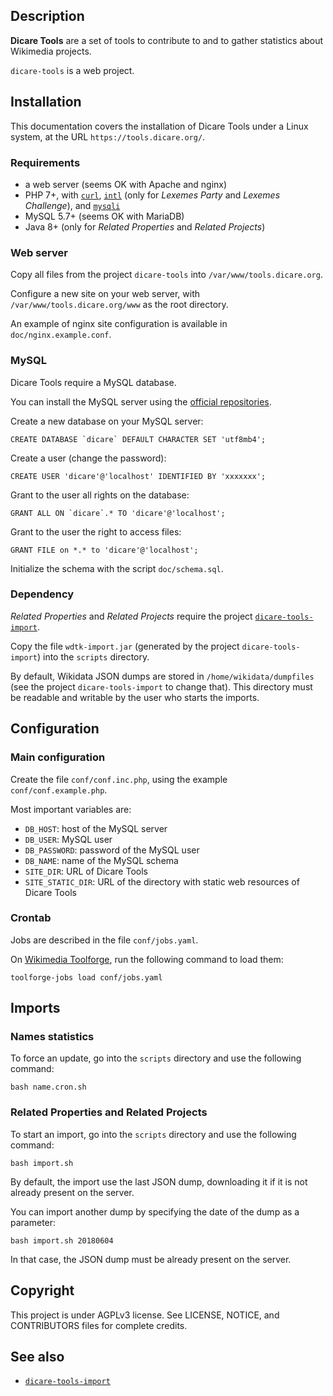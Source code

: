 ## Description

**Dicare Tools** are a set of tools to contribute to and to gather statistics about Wikimedia projects.

`dicare-tools` is a web project.

## Installation

This documentation covers the installation of Dicare Tools under a Linux system, at the URL `https://tools.dicare.org/`.

### Requirements

* a web server (seems OK with Apache and nginx)
* PHP 7+, with [`curl`](https://www.php.net/manual/en/book.curl.php), [`intl`](https://www.php.net/manual/en/book.intl.php) (only for *Lexemes Party* and *Lexemes Challenge*), and [`mysqli`](https://www.php.net/manual/en/book.mysqli.php)
* MySQL 5.7+ (seems OK with MariaDB)
* Java 8+ (only for *Related Properties* and *Related Projects*)

### Web server

Copy all files from the project `dicare-tools` into `/var/www/tools.dicare.org`.

Configure a new site on your web server, with `/var/www/tools.dicare.org/www` as the root directory.

An example of nginx site configuration is available in `doc/nginx.example.conf`.

### MySQL

Dicare Tools require a MySQL database.

You can install the MySQL server using the [official repositories](https://dev.mysql.com/downloads/repo/).

Create a new database on your MySQL server:

    CREATE DATABASE `dicare` DEFAULT CHARACTER SET 'utf8mb4';

Create a user (change the password):

    CREATE USER 'dicare'@'localhost' IDENTIFIED BY 'xxxxxxx';

Grant to the user all rights on the database:

    GRANT ALL ON `dicare`.* TO 'dicare'@'localhost';

Grant to the user the right to access files:

    GRANT FILE on *.* to 'dicare'@'localhost';

Initialize the schema with the script `doc/schema.sql`.

### Dependency

*Related Properties* and *Related Projects* require the project [`dicare-tools-import`](https://github.com/envlh/dicare-tools-import).

Copy the file `wdtk-import.jar` (generated by the project `dicare-tools-import`) into the `scripts` directory.

By default, Wikidata JSON dumps are stored in `/home/wikidata/dumpfiles` (see the project `dicare-tools-import` to change that). This directory must be readable and writable by the user who starts the imports.

## Configuration

### Main configuration

Create the file `conf/conf.inc.php`, using the example `conf/conf.example.php`.

Most important variables are:

* `DB_HOST`: host of the MySQL server
* `DB_USER`: MySQL user
* `DB_PASSWORD`: password of the MySQL user
* `DB_NAME`: name of the MySQL schema
* `SITE_DIR`: URL of Dicare Tools
* `SITE_STATIC_DIR`: URL of the directory with static web resources of Dicare Tools

### Crontab

Jobs are described in the file `conf/jobs.yaml`.

On [Wikimedia Toolforge](https://admin.toolforge.org/), run the following command to load them:

    toolforge-jobs load conf/jobs.yaml

## Imports

### Names statistics

To force an update, go into the `scripts` directory and use the following command:

    bash name.cron.sh

### Related Properties and Related Projects

To start an import, go into the `scripts` directory and use the following command:

    bash import.sh

By default, the import use the last JSON dump, downloading it if it is not already present on the server.

You can import another dump by specifying the date of the dump as a parameter:

    bash import.sh 20180604

In that case, the JSON dump must be already present on the server.

## Copyright

This project is under AGPLv3 license. See LICENSE, NOTICE, and CONTRIBUTORS files for complete credits.

## See also

* [`dicare-tools-import`](https://github.com/envlh/dicare-tools-import)
